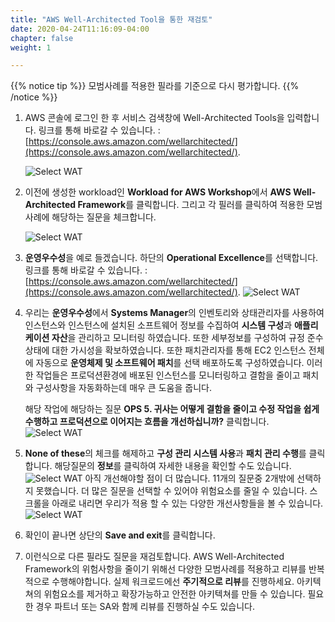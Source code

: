```yaml
---
title: "AWS Well-Architected Tool을 통한 재검토"
date: 2020-04-24T11:16:09-04:00
chapter: false
weight: 1

---
```


{{% notice tip %}}
모범사례를 적용한 필라를 기준으로 다시 평가합니다.
{{% /notice %}}

1. AWS 콘솔에 로그인 한 후 서비스 검색창에 Well-Architected Tools을 입력합니다. 
    링크를 통해 바로갈 수 있습니다. : [https://console.aws.amazon.com/wellarchitected/](https://console.aws.amazon.com/wellarchitected/).

    ![Select WAT](/watool/100_Walkthrough_of_the_Well-Architected_Tool/Images/AWSWAT0.png)


1. 이전에 생성한 workload인 **Workload for AWS Workshop**에서 **AWS Well-Architected Framework**를 클릭합니다. 그리고 각 필러를 클릭하여 적용한 모범사례에 해당하는 질문을 체크합니다.
 
    ![Select WAT](/watool/100_Walkthrough_of_the_Well-Architected_Tool/Images/wareview-review.png)


1. **운영우수성**을 예로 들겠습니다. 하단의 **Operational Excellence**를 선택합니다.
    링크를 통해 바로갈 수 있습니다. : [https://console.aws.amazon.com/wellarchitected/](https://console.aws.amazon.com/wellarchitected/).
    ![Select WAT](/watool/100_Walkthrough_of_the_Well-Architected_Tool/Images/wareview-operational.png)


1. 우리는 **운영우수성**에서 **Systems Manager**의 인벤토리와 상태관리자를 사용하여 인스턴스와 인스턴스에 설치된 소프트웨어 정보를 수집하여 **시스템 구성**과 **애플리케이션 자산**을 관리하고 모니터링 하였습니다. 또한 세부정보를 구성하여 규정 준수 상태에 대한 가시성을 확보하였습니다. 또한 패치관리자를 통해 EC2 인스턴스 전체에 자동으로 **운영체제 및 소프트웨어 패치**를 선택 배포하도록 구성하였습니다. 이러한 작업들은 프로덕션환경에 배포된 인스턴스를 모니터링하고 결함을 줄이고 패치와 구성사항을 자동화하는데 매우 큰 도움을 줍니다. 

    해당 작업에 해당하는 질문 **OPS 5. 귀사는 어떻게 결함을 줄이고 수정 작업을 쉽게 수행하고 프로덕션으로 이어지는 흐름을 개선하십니까?** 클릭합니다. 
    ![Select WAT](/watool/100_Walkthrough_of_the_Well-Architected_Tool/Images/wareview-operational2.png)

1. **None of these**의 체크를 해제하고 **구성 관리 시스템 사용**과 **패치 관리 수행**를 클릭합니다. 해당질문의 **정보**를 클릭하여 자세한 내용을 확인할 수도 있습니다.
    ![Select WAT](/watool/100_Walkthrough_of_the_Well-Architected_Tool/Images/wareview-operational3.png)
    아직 개선해야할 점이 더 많습니다. 11개의 질문중 2개밖에 선택하지 못했습니다. 더 많은 질문을 선택할 수 있어야 위험요소를 줄일 수 있습니다. 스크롤을 아래로 내리면 우리가 적용 할 수 있는 다양한 개선사항들을 볼 수 있습니다.
    ![Select WAT](/watool/100_Walkthrough_of_the_Well-Architected_Tool/Images/wareview-operational4.png)

1. 확인이 끝나면 상단의 **Save and exit**를 클릭합니다.

1. 이런식으로 다른 필라도 질문을 재검토합니다. AWS Well-Architected Framework의 위험사항을 줄이기 위해선 다양한 모범사례를 적용하고 리뷰를 반복적으로 수행해야합니다. 실제 워크로드에선 **주기적으로 리뷰**를 진행하세요. 아키텍쳐의 위험요소를 제거하고 확장가능하고 안전한 아키텍쳐를 만들 수 있습니다. 필요한 경우 파트너 또는 SA와 함께 리뷰를 진행하실 수도 있습니다.